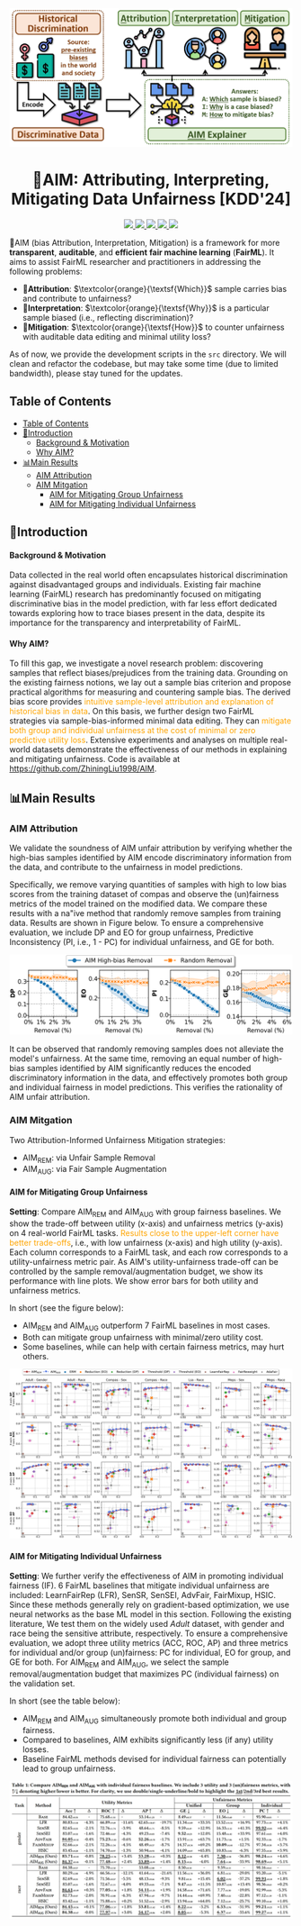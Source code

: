 ![AIM](figs/intro.png)

<h1 align="center">
🎯AIM: Attributing, Interpreting, Mitigating Data Unfairness [KDD'24]
</h1>

<p align="center">
  <a href="https://github.com/ZhiningLiu1998/BAT">
    <img src="https://img.shields.io/badge/ACM SIGKDD-2024-orange">
  </a>
  <a href="https://github.com/ZhiningLiu1998/BAT/blob/master/LICENSE">
    <img src="https://img.shields.io/github/license/ZhiningLiu1998/AIM">
  </a>
  <a href="https://github.com/ZhiningLiu1998/BAT/issues">
    <img src="https://img.shields.io/github/issues/ZhiningLiu1998/AIM">
  </a>
  <a href="https://github.com/ZhiningLiu1998/BAT/stargazers">
    <img src="https://img.shields.io/github/stars/ZhiningLiu1998/AIM">
  </a>
  <a href="https://github.com/ZhiningLiu1998/BAT/network/members">
    <img src="https://img.shields.io/github/forks/ZhiningLiu1998/AIM">
  </a>
</p>

🎯AIM (bias Attribution, Interpretation, Mitigation) is a framework for more **transparent**, **auditable**, and **efficient** **fair machine learning** (**FairML**).
It aims to assist FairML researcher and practitioners in addressing the following problems:

- 🧐**Attribution**: $\textcolor{orange}{\textsf{Which}}$ sample carries bias and contribute to unfairness?
- 🤔**Interpretation**: $\textcolor{orange}{\textsf{Why}}$ is a particular sample biased (i.e., reflecting discrimination)?
- 🤗**Mitigation**: $\textcolor{orange}{\textsf{How}}$ to counter unfairness with auditable data editing and minimal utility loss?

As of now, we provide the development scripts in the `src` directory.
We will clean and refactor the codebase, but may take some time (due to limited bandwidth), please stay tuned for the updates.

<!-- ## 📚Citation -->

## Table of Contents
- [Table of Contents](#table-of-contents)
- [📖Introduction](#introduction)
    - [Background \& Motivation](#background--motivation)
    - [Why AIM?](#why-aim)
- [📊Main Results](#main-results)
  - [AIM Attribution](#aim-attribution)
  - [AIM Mitgation](#aim-mitgation)
    - [AIM for Mitigating Group Unfairness](#aim-for-mitigating-group-unfairness)
    - [AIM for Mitigating Individual Unfairness](#aim-for-mitigating-individual-unfairness)

## 📖Introduction

#### Background & Motivation
Data collected in the real world often encapsulates historical discrimination against disadvantaged groups and individuals. Existing fair machine learning (FairML) research has predominantly focused on mitigating discriminative bias in the model prediction, with far less effort dedicated towards exploring how to trace biases present in the data, despite its importance for the transparency and interpretability of FairML. 

#### Why AIM?
To fill this gap, we investigate a novel research problem: discovering samples that reflect biases/prejudices from the training data. Grounding on the existing fairness notions, we lay out a sample bias criterion and propose practical algorithms for measuring and countering sample bias. The derived bias score provides <font color="orange">intuitive sample-level attribution and explanation of historical bias in data</font>. On this basis, we further design two FairML strategies via sample-bias-informed minimal data editing. They can <font color="orange">mitigate both group and individual unfairness at the cost of minimal or zero predictive utility loss</font>. Extensive experiments and analyses on multiple real-world datasets demonstrate the effectiveness of our methods in explaining and mitigating unfairness. Code is available at https://github.com/ZhiningLiu1998/AIM.

## 📊Main Results

### AIM Attribution

We validate the soundness of AIM unfair attribution by verifying whether the high-bias samples identified by AIM encode discriminatory information from the data, and contribute to the unfairness in model predictions.

Specifically, we remove varying quantities of samples with high to low bias scores from the training dataset of compas and observe the (un)fairness metrics of the model trained on the modified data.
We compare these results with a na\"ive method that randomly remove samples from training data.
Results are shown in Figure below.
To ensure a comprehensive evaluation, we include DP and EO for group unfairness, Predictive Inconsistency (PI, i.e., 1 - PC) for individual unfairness, and GE for both.

![](figs/att_removal.png)

It can be observed that randomly removing samples does not alleviate the model's unfairness. 
At the same time, removing an equal number of high-bias samples identified by AIM significantly reduces the encoded discriminatory information in the data, and effectively promotes both group and individual fairness in model predictions.
This verifies the rationality of AIM unfair attribution.

### AIM Mitgation

Two Attribution-Informed Unfairness Mitigation strategies:
- AIM$_\text{REM}$: via Unfair Sample Removal
- AIM$_\text{AUG}$: via Fair Sample Augmentation

#### AIM for Mitigating Group Unfairness

**Setting**:
Compare AIM$_\text{REM}$ and AIM$_\text{AUG}$ with group fairness baselines.
We show the trade-off between utility (x-axis) and unfairness metrics (y-axis) on 4 real-world FairML tasks.
<font color="orange">Results close to the upper-left corner have better trade-offs</font>, i.e., with low unfairness (x-axis) and high utility (y-axis).
Each column corresponds to a FairML task, and each row corresponds to a utility-unfairness metric pair.
As AIM's utility-unfairness trade-off can be controlled by the sample removal/augmentation budget, we show its performance with line plots. 
We show error bars for both utility and unfairness metrics.

In short (see the figure below):
- AIM$_\text{REM}$ and AIM$_\text{AUG}$ outperform 7 FairML baselines in most cases.
- Both can mitigate group unfairness with minimal/zero utility cost.
- Some baselines, while can help with certain fairness metrics, may hurt others.

![](figs/comp_groupfair.png)

#### AIM for Mitigating Individual Unfairness

**Setting**:
We further verify the effectiveness of AIM in promoting individual fairness (IF).
6 FairML baselines that mitigate individual unfairness are included: LearnFairRep (LFR), SenSR, SenSEI, AdvFair, FairMixup, HSIC.
Since these methods generally rely on gradient-based optimization, we use neural networks as the base ML model in this section.
Following the existing literature, We test them on the widely used *Adult* dataset, with gender and race being the sensitive attribute, respectively.
To ensure a comprehensive evaluation, we adopt three utility metrics (ACC, ROC, AP) and three metrics for individual and/or group (un)fairness: PC for individual, EO for group, and GE for both.
For AIM$_\text{REM}$ and AIM$_\text{AUG}$, we select the sample removal/augmentation budget that maximizes PC (individual fairness) on the validation set.

In short (see the table below):
- AIM$_\text{REM}$ and AIM$_\text{AUG}$ simultaneously promote both individual and group fairness.
- Compared to baselines, AIM exhibits significantly less (if any) utility losses.
- Baseline FairML methods devised for individual fairness can potentially lead to group unfairness.

![](figs/comp_indfair.png)